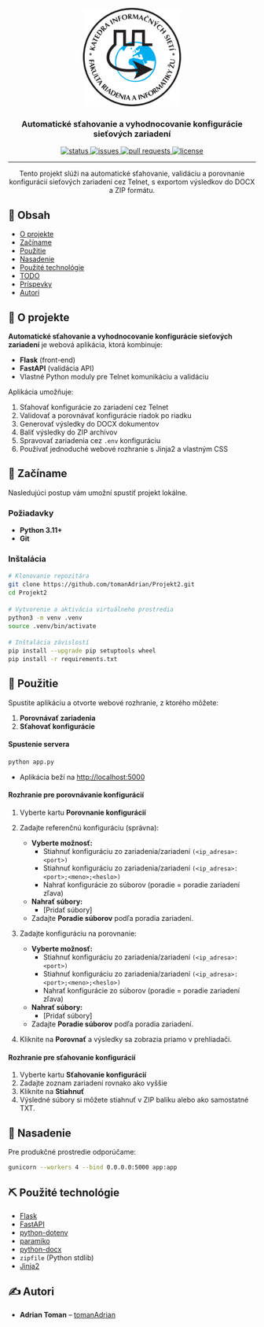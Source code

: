 <p align="center">
  <a href="https://github.com/tomanAdrian/Projekt2" rel="noopener">
    <img width="200" height="200" src="https://raw.githubusercontent.com/tomanAdrian/Projekt2/refs/heads/main/KIS-logo.svg" alt="KIS logo">
  </a>
</p>

<h3 align="center">Automatické sťahovanie a vyhodnocovanie konfigurácie sieťových zariadení</h3>

<p align="center">
  <a href="https://github.com/tomanAdrian/Projekt2">
    <img src="https://img.shields.io/badge/status-active-success.svg" alt="status"/>
  </a>
  <a href="https://github.com/tomanAdrian/Projekt2/issues">
    <img src="https://img.shields.io/github/issues/tomanAdrian/Projekt2.svg" alt="issues"/>
  </a>
  <a href="https://github.com/tomanAdrian/Projekt2/pulls">
    <img src="https://img.shields.io/github/issues-pr/tomanAdrian/Projekt2.svg" alt="pull requests"/>
  </a>
  <a href="https://github.com/tomanAdrian/Projekt2/blob/main/LICENSE">
    <img src="https://img.shields.io/badge/license-MIT-blue.svg" alt="license"/>
  </a>
</p>

---

<p align="center">
  Tento projekt slúži na automatické sťahovanie, validáciu a porovnanie konfigurácií sieťových zariadení cez Telnet,  
  s exportom výsledkov do DOCX a ZIP formátu.
</p>

## 📝 Obsah

- [O projekte](#o-projekte)  
- [Začíname](#zaciname)  
- [Použitie](#pouzitie)  
- [Nasadenie](#nasadenie)  
- [Použité technológie](#pouzite-technologie)  
- [TODO](TODO.md)  
- [Príspevky](CONTRIBUTING.md)  
- [Autori](#autori)  

## 🧐 O projekte <a name="o-projekte"></a>

**Automatické sťahovanie a vyhodnocovanie konfigurácie sieťových zariadení** je webová aplikácia, ktorá kombinuje:

- **Flask** (front-end)  
- **FastAPI** (validácia API)  
- Vlastné Python moduly pre Telnet komunikáciu a validáciu  

Aplikácia umožňuje:

1. Sťahovať konfigurácie zo zariadení cez Telnet  
2. Validovať a porovnávať konfigurácie riadok po riadku  
3. Generovať výsledky do DOCX dokumentov  
4. Baliť výsledky do ZIP archívov  
5. Spravovať zariadenia cez `.env` konfiguráciu  
6. Používať jednoduché webové rozhranie s Jinja2 a vlastným CSS  

## 🏁 Začíname <a name="zaciname"></a>

Nasledujúci postup vám umožní spustiť projekt lokálne.

### Požiadavky

- **Python 3.11+**  
- **Git**

### Inštalácia

```bash
# Klonovanie repozitára
git clone https://github.com/tomanAdrian/Projekt2.git
cd Projekt2

# Vytvorenie a aktivácia virtuálneho prostredia
python3 -m venv .venv
source .venv/bin/activate

# Inštalácia závislostí
pip install --upgrade pip setuptools wheel
pip install -r requirements.txt
```

## 🎈 Použitie <a name="pouzitie"></a>

Spustite aplikáciu a otvorte webové rozhranie, z ktorého môžete:

1. **Porovnávať zariadenia**  
2. **Sťahovať konfigurácie**  

#### Spustenie servera

```bash
python app.py
```

- Aplikácia beží na <http://localhost:5000>  

#### Rozhranie pre porovnávanie konfigurácií

1. Vyberte kartu **Porovnanie konfigurácií**  
2. Zadajte referenčnú konfiguráciu (správna):
   - **Vyberte možnosť:**  
     - Stiahnuť konfiguráciu zo zariadenia/zariadení `(<ip_adresa>:<port>)`  
     - Stiahnuť konfiguráciu zo zariadenia/zariadení `(<ip_adresa>:<port>;<meno>;<heslo>)`  
     - Nahrať konfigurácie zo súborov (poradie = poradie zariadení zľava)  
   - **Nahrať súbory:**  
     - [Pridať súbory]  
   - Zadajte **Poradie súborov** podľa poradia zariadení.

3. Zadajte konfiguráciu na porovnanie:
   - **Vyberte možnosť:**  
     - Stiahnuť konfiguráciu zo zariadenia/zariadení `(<ip_adresa>:<port>)`  
     - Stiahnuť konfiguráciu zo zariadenia/zariadení `(<ip_adresa>:<port>;<meno>;<heslo>)`  
     - Nahrať konfigurácie zo súborov (poradie = poradie zariadení zľava)  
   - **Nahrať súbory:**  
     - [Pridať súbory]  
   - Zadajte **Poradie súborov** podľa poradia zariadení.

4. Kliknite na **Porovnať** a výsledky sa zobrazia priamo v prehliadači.

#### Rozhranie pre sťahovanie konfigurácií

1. Vyberte kartu **Sťahovanie konfigurácií**  
2. Zadajte zoznam zariadení rovnako ako vyššie  
3. Kliknite na **Stiahnuť**  
4. Výsledné súbory si môžete stiahnuť v ZIP balíku alebo ako samostatné TXT.

## 🚀 Nasadenie <a name="nasadenie"></a>

Pre produkčné prostredie odporúčame:

```bash
gunicorn --workers 4 --bind 0.0.0.0:5000 app:app
```

## ⛏️ Použité technológie <a name="pouzite-technologie"></a>

- [Flask](https://palletsprojects.com/p/flask/)  
- [FastAPI](https://fastapi.tiangolo.com/)  
- [python-dotenv](https://github.com/theskumar/python-dotenv)  
- [paramiko](https://www.paramiko.org/)  
- [python-docx](https://python-docx.readthedocs.io/)  
- `zipfile` (Python stdlib)  
- [Jinja2](https://palletsprojects.com/p/jinja/)  

## ✍️ Autori <a name="autori"></a>

- **Adrian Toman** – [tomanAdrian](https://github.com/tomanAdrian)
